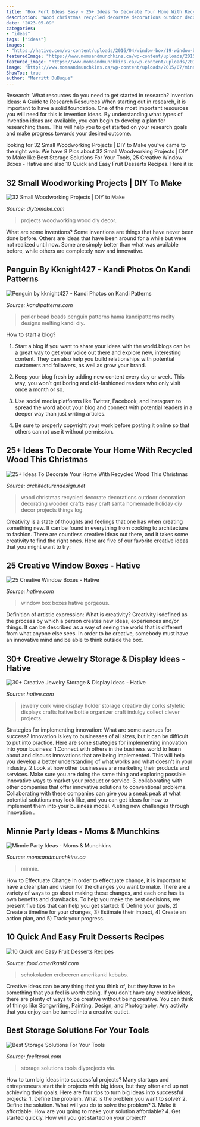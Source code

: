 ```yaml
---
title: "Box Fort Ideas Easy ~ 25+ Ideas To Decorate Your Home With Recycled Wood This Christmas"
description: "Wood christmas recycled decorate decorations outdoor decoration decorating wooden crafts easy craft santa homemade holiday diy decor projects things log"
date: "2023-05-09"
categories:
- "ideas"
tags: ["ideas"]
images:
- "https://hative.com/wp-content/uploads/2016/04/window-box/19-window-box-ideas.jpg"
featuredImage: "https://www.momsandmunchkins.ca/wp-content/uploads/2015/07/minnie-mouse-party-table-4-m.jpg"
featured_image: "https://www.momsandmunchkins.ca/wp-content/uploads/2015/07/minnie-mouse-party-table-4-m.jpg"
image: "https://www.momsandmunchkins.ca/wp-content/uploads/2015/07/minnie-mouse-party-table-4-m.jpg"
ShowToc: true
author: "Merritt DuBuque"
---
```



Research: What resources do you need to get started in research?
Invention Ideas: A Guide to Research Resources
When starting out in research, it is important to have a solid foundation. One of the most important resources you will need for this is invention ideas. By understanding what types of invention ideas are available, you can begin to develop a plan for researching them. This will help you to get started on your research goals and make progress towards your desired outcome.

	

		
looking for 32 Small Woodworking Projects | DIY to Make you've came to the right web. We have 8 Pics about 32 Small Woodworking Projects | DIY to Make like Best Storage Solutions For Your Tools, 25 Creative Window Boxes - Hative and also 10 Quick and Easy Fruit Desserts Recipes. Here it is:
		
    
## 32 Small Woodworking Projects | DIY To Make

<img loading=lazy src="http://www.diytomake.com/wp-content/uploads/2016/03/card-holder.jpg" onerror="this.onerror=null;this.src='https://tse2.mm.bing.net/th?id=OIP.EpL8YHLKw8WSN5sJoEvNywHaJ3&amp;pid=15.1';" alt="32 Small Woodworking Projects | DIY to Make">

_Source: diytomake.com_

>projects woodworking wood diy decor. 

	

What are some inventions?
Some inventions are things that have never been done before. Others are ideas that have been around for a while but were not realized until now. Some are simply better than what was available before, while others are completely new and innovative.

    
## Penguin By Kknight427 - Kandi Photos On Kandi Patterns

<img loading=lazy src="https://photos.kandipatterns.com/619293e1-f40e-4c9d-9099-3caf113c4ebd/20150923_093501.resize_700x.jpg" onerror="this.onerror=null;this.src='https://tse2.mm.bing.net/th?id=OIP.BktyI4cWtY2_W0aO7uCNfAHaNK&amp;pid=15.1';" alt="Penguin by kknight427 - Kandi Photos on Kandi Patterns">

_Source: kandipatterns.com_

>perler bead beads penguin patterns hama kandipatterns melty designs melting kandi diy. 

	

How to start a blog?
1. Start a blog if you want to share your ideas with the world.blogs can be a great way to get your voice out there and explore new, interesting content. They can also help you build relationships with potential customers and followers, as well as grow your brand.
2. Keep your blog fresh by adding new content every day or week. This way, you won’t get boring and old-fashioned readers who only visit once a month or so.

3. Use social media platforms like Twitter, Facebook, and Instagram to spread the word about your blog and connect with potential readers in a deeper way than just writing articles.

4. Be sure to properly copyright your work before posting it online so that others cannot use it without permission.

    
## 25+ Ideas To Decorate Your Home With Recycled Wood This Christmas

<img loading=lazy src="http://cdn.architecturendesign.net/wp-content/uploads/2015/12/AD-Ideas-To-Decorate-Your-Home-With-Recycled-Wood-This-07.jpg" onerror="this.onerror=null;this.src='https://tse3.mm.bing.net/th?id=OIP.inxbygnc2H6XsgRyXn9qrQAAAA&amp;pid=15.1';" alt="25+ Ideas To Decorate Your Home With Recycled Wood This Christmas">

_Source: architecturendesign.net_

>wood christmas recycled decorate decorations outdoor decoration decorating wooden crafts easy craft santa homemade holiday diy decor projects things log. 

	

Creativity is a state of thoughts and feelings that one has when creating something new. It can be found in everything from cooking to architecture to fashion. There are countless creative ideas out there, and it takes some creativity to find the right ones. Here are five of our favorite creative ideas that you might want to try: 

    
## 25 Creative Window Boxes - Hative

<img loading=lazy src="https://hative.com/wp-content/uploads/2016/04/window-box/19-window-box-ideas.jpg" onerror="this.onerror=null;this.src='https://tse2.mm.bing.net/th?id=OIP.j9aspp5vXGobwEHvZwfRbgHaJ7&amp;pid=15.1';" alt="25 Creative Window Boxes - Hative">

_Source: hative.com_

>window box boxes hative gorgeous. 

	

Definition of artistic expression: What is creativity?
Creativity isdefined as the process by which a person creates new ideas, experiences and/or things. It can be described as a way of seeing the world that is different from what anyone else sees. In order to be creative, somebody must have an innovative mind and be able to think outside the box.

    
## 30+ Creative Jewelry Storage &amp; Display Ideas - Hative

<img loading=lazy src="https://hative.com/wp-content/uploads/2015/01/jewelry-storage-display-ideas/4-wine-cork-jewelry-holder.jpg" onerror="this.onerror=null;this.src='https://tse3.mm.bing.net/th?id=OIP.FwVNXz2MrSzob-lrHpXaiQHaKW&amp;pid=15.1';" alt="30+ Creative Jewelry Storage &amp; Display Ideas - Hative">

_Source: hative.com_

>jewelry cork wine display holder storage creative diy corks styletic displays crafts hative bottle organizer craft indulgy collect clever projects. 

	

Strategies for implementing innovation: What are some avenues for success?
Innovation is key to businesses of all sizes, but it can be difficult to put into practice. Here are some strategies for implementing innovation into your business:
1.Connect with others in the business world to learn about and discuss innovations that are being implemented. This will help you develop a better understanding of what works and what doesn't in your industry.
2.Look at how other businesses are marketing their products and services. Make sure you are doing the same thing and exploring possible innovative ways to market your product or service.
3. collaborating with other companies that offer innovative solutions to conventional problems. Collaborating with these companies can give you a sneak peak at what potential solutions may look like, and you can get ideas for how to implement them into your business model.
4.eting new challenges through innovation .

    
## Minnie Party Ideas - Moms &amp; Munchkins

<img loading=lazy src="https://www.momsandmunchkins.ca/wp-content/uploads/2015/07/minnie-mouse-party-table-4-m.jpg" onerror="this.onerror=null;this.src='https://tse4.mm.bing.net/th?id=OIP.XJRVIyIgveaxvMKBR-WcRwHaLH&amp;pid=15.1';" alt="Minnie Party Ideas - Moms &amp; Munchkins">

_Source: momsandmunchkins.ca_

>minnie. 

	

How to Effectuate Change
In order to effectuate change, it is important to have a clear plan and vision for the changes you want to make. There are a variety of ways to go about making these changes, and each one has its own benefits and drawbacks. To help you make the best decisions, we present five tips that can help you get started: 1) Define your goals, 2) Create a timeline for your changes, 3) Estimate their impact, 4) Create an action plan, and 5) Track your progress.

    
## 10 Quick And Easy Fruit Desserts Recipes

<img loading=lazy src="https://food.amerikanki.com/wp-content/uploads/2018/07/10-Quick-and-Easy-Fruit-Desserts-1024x683.jpg" onerror="this.onerror=null;this.src='https://tse1.mm.bing.net/th?id=OIP.jspKgte750ATUIpPpZS4owHaE8&amp;pid=15.1';" alt="10 Quick and Easy Fruit Desserts Recipes">

_Source: food.amerikanki.com_

>schokoladen erdbeeren amerikanki kebabs. 

	

Creative ideas can be any thing that you think of, but they have to be something that you feel is worth doing. If you don't have any creative ideas, there are plenty of ways to be creative without being creative. You can think of things like Songwriting, Painting, Design, and Photography. Any activity that you enjoy can be turned into a creative outlet.

    
## Best Storage Solutions For Your Tools

<img loading=lazy src="http://feelitcool.com/wp-content/uploads/2017/06/best-storage-solutions-for-your-tools3.jpg" onerror="this.onerror=null;this.src='https://tse1.mm.bing.net/th?id=OIP.LSh0Nc4XpXBWkQ2LDe0LcgHaNJ&amp;pid=15.1';" alt="Best Storage Solutions For Your Tools">

_Source: feelitcool.com_

>storage solutions tools diyprojects via. 

	

How to turn big ideas into successful projects?
Many startups and entrepreneurs start their projects with big ideas, but they often end up not achieving their goals. Here are four tips to turn big ideas into successful projects: 1. Define the problem. What is the problem you want to solve? 2. Define the solution. What will you do to solve the problem? 3. Make it affordable. How are you going to make your solution affordable? 4. Get started quickly. How will you get started on your project?

